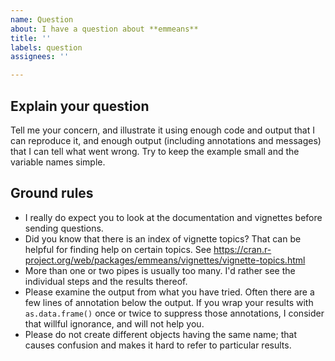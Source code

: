```yaml
---
name: Question
about: I have a question about **emmeans**
title: ''
labels: question
assignees: ''

---
```


## Explain your question
Tell me your concern, and illustrate it using enough code and output that I 
can reproduce it, and enough output (including annotations and messages) 
that I can tell what went wrong. Try to keep the example small and the
variable names simple.


## Ground rules
  * I really do expect you to look at the documentation and vignettes before
    sending questions.
  * Did you know that there is an index of vignette topics? That can be
    helpful for finding help on certain topics. See
    https://cran.r-project.org/web/packages/emmeans/vignettes/vignette-topics.html
  * More than one or two pipes is usually too many. I'd rather see the individual 
    steps and the results thereof.
  * Please examine the output from what you have tried. Often there are a few
    lines of annotation below the output. If you wrap your results with 
    `as.data.frame()` once or twice to suppress those annotations, I
    consider that willful ignorance, and will not help you.
  * Please do not create different objects having the same name; 
    that causes confusion and makes it hard to refer to particular results.
